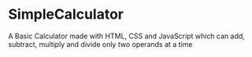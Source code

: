 # SimpleCalculator
A Basic Calculator made with HTML, CSS and JavaScript which can add, subtract, multiply and divide only two operands at a time
